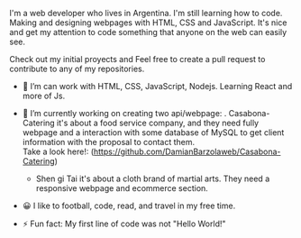 
I'm a web developer who lives in Argentina. I'm still learning how to code. Making and designing webpages with HTML, CSS and JavaScript. It's nice and get my attention to code something that anyone on the web can easily see. 

Check out my initial proyects and Feel free to create a pull request to contribute to any of my repositories.

- 🌱 I’m can work with HTML, CSS, JavaScript, Nodejs. Learning React and more of Js.
- 🔭 I’m currently working on creating two api/webpage:
    . Casabona-Catering it's about a food service company, and they need fully webpage and a interaction with some database of MySQL to get client information with the proposal to contact them.</br>
    Take a look here!: 
(https://github.com/DamianBarzolaweb/Casabona-Catering)
    
    - Shen gi Tai it's about a cloth brand of martial arts. They need a responsive webpage and ecommerce section. 
- 😀 I like to football, code, read, and travel in my free time.
- ⚡ Fun fact: My first line of code was not "Hello World!"

